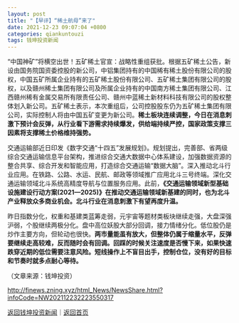 ```yaml
---
layout: post
title: "【早评】“稀土航母”来了"
date: 2021-12-23 09:07:04 +0800
categories: qiankuntouzi
tags: 钱坤投资新闻
---
```

<p>“中国神矿”将横空出世！五矿稀土官宣：战略性重组获批。根据五矿稀土公告，新设由国务院国资委控股的新公司，中铝集团持有的中国稀有稀土股份有限公司的股权，中国五矿所属企业持有的五矿稀土股份有限公司、五矿稀土集团有限公司的股权，以及赣州稀土集团有限公司及所属企业持有的中国南方稀土集团有限公司、江西赣州稀有金属交易所有限责任公司、赣州中蓝稀土新材料科技有限公司的股权整体划入新公司。五矿稀土表示，本次重组后，公司控股股东仍为五矿稀土集团有限公司，实际控制人将由中国五矿变更为新公司。<strong>稀土板块连续调整，今日在消息刺激下预计会反弹，从行业看下游需求持续爆发，供给端持续严控，国家政策支撑三因素将支撑稀土价格维持强势。</strong></p>
 <p>交通运输部近日印发《数字交通“十四五”发展规划》。规划提出，完善部、省两级综合交通运输信息平台架构，推进综合交通大数据中心体系建设，加强数据资源的整合共享、综合开发和智能应用，打造综合交通运输“数据大脑”。深入推动北斗行业应用。在铁路、公路、水运、民航、邮政等领域推广应用北斗三号终端。深化交通运输领域北斗系统高精度导航与位置服务应用。此前，<strong>《交通运输领域新型基础设施建设行动方案(2021—2025)》在推动交通运输领域新基建的同时，也为北斗产业释放众多商业机会。北斗行业在消息刺激下有望再度升温。</strong></p>
 <p>昨日指数分化，权重和基建类蓝筹走弱，元宇宙等题材类板块继续走强，大盘深强沪弱，个股继续两极分化。盘中高位妖股大部分回调，接力情绪分化。低位股仍是炒作主要方向，但轮动也很快。<strong>两市量能虽有放大，但整体仍属于缩量水平，反弹要继续走高较难，反而随时会有回调。回踩的时候关注速度是否慢下来，如果快速跌穿近期的低位需要注意风险。短线操作上不盲目出手，控制仓位，没有好的目标和节奏时就多点耐心等待。</strong></p><p class="em_media">（文章来源：钱坤投资）</p>

<http://finews.zning.xyz/html_News/NewsShare.html?infoCode=NW202112232223550317>

[返回钱坤投资新闻](//finews.withounder.com/category/qiankuntouzi.html)｜[返回首页](//finews.withounder.com/)